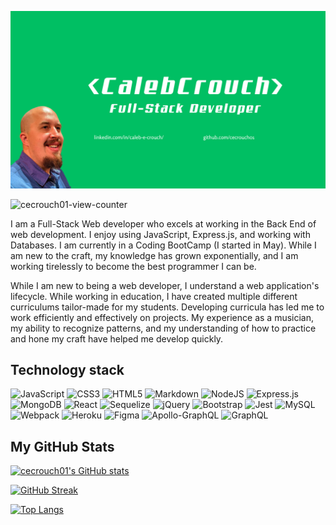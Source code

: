 ![MasterHead](https://github.com/cecrouch01/cecrouch01/blob/main/header.png)

![cecrouch01-view-counter](https://komarev.com/ghpvc/?username=cecrouch01)

I am a Full-Stack Web developer who excels at working in the Back End of web development. I enjoy using JavaScript, Express.js, and working with Databases. I am currently in a Coding BootCamp (I started in May). While I am new to the craft, my knowledge has grown exponentially, and I am working tirelessly to become the best programmer I can be.

While I am new to being a web developer, I understand a web application's lifecycle. While working in education, I have created multiple different curriculums tailor-made for my students. Developing curricula has led me to work efficiently and effectively on projects. My experience as a musician, my ability to recognize patterns, and my understanding of how to practice and hone my craft have helped me develop quickly.

## Technology stack
![JavaScript](https://img.shields.io/badge/javascript-%23323330.svg?style=for-the-badge&logo=javascript&logoColor=%23F7DF1E)
![CSS3](https://img.shields.io/badge/css3-%231572B6.svg?style=for-the-badge&logo=css3&logoColor=white)
![HTML5](https://img.shields.io/badge/html5-%23E34F26.svg?style=for-the-badge&logo=html5&logoColor=white)
![Markdown](https://img.shields.io/badge/markdown-%23000000.svg?style=for-the-badge&logo=markdown&logoColor=white)
![NodeJS](https://img.shields.io/badge/node.js-6DA55F?style=for-the-badge&logo=node.js&logoColor=white)
![Express.js](https://img.shields.io/badge/express.js-%23404d59.svg?style=for-the-badge&logo=express&logoColor=%2361DAFB)
![MongoDB](https://img.shields.io/badge/MongoDB-%234ea94b.svg?style=for-the-badge&logo=mongodb&logoColor=white)
![React](https://img.shields.io/badge/react-%2320232a.svg?style=for-the-badge&logo=react&logoColor=%2361DAFB)
![Sequelize](https://img.shields.io/badge/Sequelize-52B0E7?style=for-the-badge&logo=Sequelize&logoColor=white)
![jQuery](https://img.shields.io/badge/jquery-%230769AD.svg?style=for-the-badge&logo=jquery&logoColor=white)
![Bootstrap](https://img.shields.io/badge/bootstrap-%238511FA.svg?style=for-the-badge&logo=bootstrap&logoColor=white)
![Jest](https://img.shields.io/badge/-jest-%23C21325?style=for-the-badge&logo=jest&logoColor=white)
![MySQL](https://img.shields.io/badge/mysql-%2300f.svg?style=for-the-badge&logo=mysql&logoColor=white)
![Webpack](https://img.shields.io/badge/webpack-%238DD6F9.svg?style=for-the-badge&logo=webpack&logoColor=black)
![Heroku](https://img.shields.io/badge/heroku-%23430098.svg?style=for-the-badge&logo=heroku&logoColor=white)
![Figma](https://img.shields.io/badge/figma-%23F24E1E.svg?style=for-the-badge&logo=figma&logoColor=white)
![Apollo-GraphQL](https://img.shields.io/badge/-ApolloGraphQL-311C87?style=for-the-badge&logo=apollo-graphql)
![GraphQL](https://img.shields.io/badge/-GraphQL-E10098?style=for-the-badge&logo=graphql&logoColor=white)


## My GitHub Stats


[![cecrouch01's GitHub stats](https://github-readme-stats.vercel.app/api?username=cecrouch01&show_icons=true&theme=vue)](https://github.com/anuraghazra/github-readme-stats)

[![GitHub Streak](https://github-readme-streak-stats.herokuapp.com?user=cecrouch01&theme=vue)](https://git.io/streak-stats)

[![Top Langs](https://github-readme-stats.vercel.app/api/top-langs/?username=cecrouch01&layout=donut-vertical&theme=vue)](https://github.com/anuraghazra/github-readme-stats)

